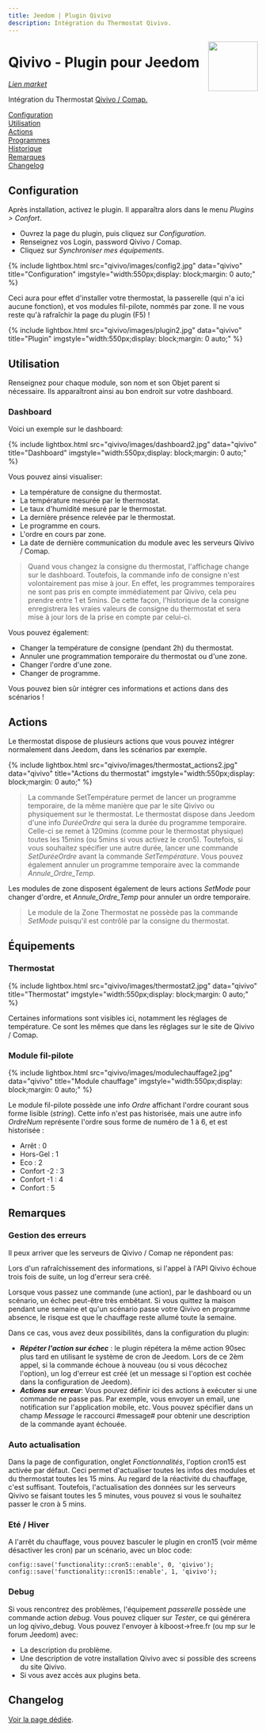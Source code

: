 ```yaml
---
title: Jeedom | Plugin Qivivo
description: Intégration du Thermostat Qivivo.
---
```


<img align="right" src="../images/qivivo_icon.png" width="100">

# Qivivo - Plugin pour Jeedom

*[Lien market](https://www.jeedom.com/market/index.php?v=d&p=market&type=plugin&plugin_id=3551)*

Intégration du Thermostat [Qivivo / Comap.](https://www.comapsmarthome.com/fr/)

[Configuration](#configuration)<br />
[Utilisation](#utilisation)<br />
[Actions](#actions)<br />
[Programmes](#programmes)<br />
[Historique](#historique)<br />
[Remarques](#remarques)<br />
[Changelog](changelog.md)<br />


## Configuration

Après installation, activez le plugin. Il apparaîtra alors dans le menu *Plugins > Confort*.
- Ouvrez la page du plugin, puis cliquez sur *Configuration*.
- Renseignez vos Login, password Qivivo / Comap.
- Cliquez sur *Synchroniser mes équipements*.

{% include lightbox.html src="qivivo/images/config2.jpg" data="qivivo" title="Configuration" imgstyle="width:550px;display: block;margin: 0 auto;" %}

Ceci aura pour effet d'installer votre thermostat, la passerelle (qui n'a ici aucune fonction), et vos modules fil-pilote, nommés par zone.
Il ne vous reste qu'à rafraîchir la page du plugin (F5) !

{% include lightbox.html src="qivivo/images/plugin2.jpg" data="qivivo" title="Plugin" imgstyle="width:550px;display: block;margin: 0 auto;" %}

## Utilisation

Renseignez pour chaque module, son nom et son Objet parent si nécessaire. Ils apparaîtront ainsi au bon endroit sur votre dashboard.

### Dashboard
Voici un exemple sur le dashboard:

{% include lightbox.html src="qivivo/images/dashboard2.jpg" data="qivivo" title="Dashboard" imgstyle="width:550px;display: block;margin: 0 auto;" %}

Vous pouvez ainsi visualiser:

- La température de consigne du thermostat.
- La température mesurée par le thermostat.
- Le taux d'humidité mesuré par le thermostat.
- La dernière présence relevée par le thermostat.
- Le programme en cours.
- L'ordre en cours par zone.
- La date de dernière communication du module avec les serveurs Qivivo / Comap.

> Quand vous changez la consigne du thermostat, l'affichage change sur le dashboard. Toutefois, la commande info de consigne n'est volontairement pas mise à jour. En effet, les programmes temporaires ne sont pas pris en compte immédiatement par Qivivo, cela peu prendre entre 1 et 5mins. De cette façon, l'historique de la consigne enregistrera les vraies valeurs de consigne du thermostat et sera mise à jour lors de la prise en compte par celui-ci.

Vous pouvez également:

- Changer la température de consigne (pendant 2h) du thermostat.
- Annuler une programmation temporaire du thermostat ou d'une zone.
- Changer l'ordre d'une zone.
- Changer de programme.

Vous pouvez bien sûr intégrer ces informations et actions dans des scénarios !

## Actions

Le thermostat dispose de plusieurs actions que vous pouvez intégrer normalement dans Jeedom, dans les scénarios par exemple.

{% include lightbox.html src="qivivo/images/thermostat_actions2.jpg" data="qivivo" title="Actions du thermostat" imgstyle="width:550px;display: block;margin: 0 auto;" %}

> La commande SetTempérature permet de lancer un programme temporaire, de la même manière que par le site Qivivo ou physiquement sur le thermostat. Le thermostat dispose dans Jeedom d'une info *DuréeOrdre* qui sera la durée du programme temporaire. Celle-ci se remet à 120mins (comme pour le thermostat physique) toutes les 15mins (ou 5mins si vous activez le cron5). Toutefois, si vous souhaitez spécifier une autre durée, lancer une commande *SetDuréeOrdre* avant la commande *SetTempérature*.
Vous pouvez également annuler un programme temporaire avec la commande *Annule_Ordre_Temp*.

Les modules de zone disposent également de leurs actions *SetMode* pour changer d'ordre, et *Annule_Ordre_Temp* pour annuler un ordre temporaire.
> Le module de la Zone Thermostat ne possède pas la commande *SetMode* puisqu'il est contrôlé par la consigne du thermostat.

## Équipements

### Thermostat

{% include lightbox.html src="qivivo/images/thermostat2.jpg" data="qivivo" title="Thermostat" imgstyle="width:550px;display: block;margin: 0 auto;" %}

Certaines informations sont visibles ici, notamment les réglages de température. Ce sont les mêmes que dans les réglages sur le site de Qivivo / Comap.

### Module fil-pilote

{% include lightbox.html src="qivivo/images/modulechauffage2.jpg" data="qivivo" title="Module chauffage" imgstyle="width:550px;display: block;margin: 0 auto;" %}

Le module fil-pilote possède une info *Ordre* affichant l'ordre courant sous forme lisible (*string*). Cette info n'est pas historisée, mais une autre info *OrdreNum* représente l'ordre sous forme de numéro de 1 à 6, et est historisée :

- Arrêt : 0
- Hors-Gel : 1
- Eco : 2
- Confort -2 : 3
- Confort -1 : 4
- Confort : 5

## Remarques

### Gestion des erreurs
Il peux arriver que les serveurs de Qivivo / Comap ne répondent pas:

Lors d'un rafraîchissement des informations, si l'appel à l'API Qivivo échoue trois fois de suite, un log d'erreur sera créé.

Lorsque vous passez une commande (une action), par le dashboard ou un scénario, un échec peut-être très embêtant. Si vous quittez la maison pendant une semaine et qu'un scénario passe votre Qivivo en programme absence, le risque est que le chauffage reste allumé toute la semaine.

Dans ce cas, vous avez deux possibilités, dans la configuration du plugin:

- ***Répéter l'action sur échec*** : le plugin répétera la même action 90sec plus tard en utilisant le système de cron de Jeedom. Lors de ce 2èm appel, si la commande échoue à nouveau (ou si vous décochez l'option), un log d'erreur est créé (et un message si l'option est cochée dans la configuration de Jeedom).
-  ***Actions sur erreur***: Vous pouvez définir ici des actions à exécuter si une commande ne passe pas. Par exemple, vous envoyer un email, une notification sur l'application mobile, etc. Vous pouvez spécifier dans un champ *Message* le raccourci #message# pour obtenir une description de la commande ayant échouée.

### Auto actualisation

Dans la page de configuration, onglet *Fonctionnalités*, l'option cron15 est activée par défaut. Ceci permet d'actualiser toutes les infos des modules et du thermostat toutes les 15 mins. Au regard de la réactivité du chauffage, c'est suffisant.
Toutefois, l'actualisation des données sur les serveurs Qivivo se faisant toutes les 5 minutes, vous pouvez si vous le souhaitez passer le cron à 5 mins.

### Eté / Hiver

A l'arrêt du chauffage, vous pouvez basculer le plugin en cron15 (voir même désactiver les cron) par un scénario, avec un bloc code:

```
config::save('functionality::cron5::enable', 0, 'qivivo');
config::save('functionality::cron15::enable', 1, 'qivivo');
```

### Debug

Si vous rencontrez des problèmes, l'équipement *passerelle* possède une commande action *debug*. Vous pouvez cliquer sur *Tester*, ce qui générera un log qivivo_debug. Vous pouvez l'envoyer à kiboost->free.fr (ou mp sur le forum Jeedom) avec:
- La description du problème.
- Une description de votre installation Qivivo avec si possible des screens du site Qivivo.
- Si vous avez accès aux plugins beta.


## Changelog

[Voir la page dédiée](changelog.md).


